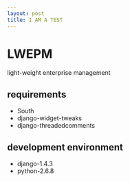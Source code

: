 ```yaml
---
layout: post
title: I AM A TEST
---
```


LWEPM
=====

light-weight enterprise management


requirements
------------
- South
- django-widget-tweaks
- django-threadedcomments


development environment
-----------------------
- django-1.4.3
- python-2.6.8

